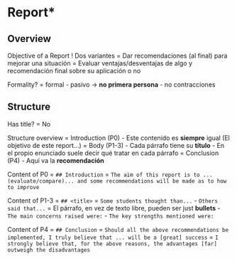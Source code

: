 # Report*

## Overview

Objective of a Report
    ! Dos variantes
    = Dar recomendaciones (al final) para mejorar una situación
    = Evaluar ventajas/desventajas de algo y recomendación final sobre su aplicación o no

Formality?
    = formal
        - pasivo -> **no primera persona**
        - no contracciones

## Structure

Has title? = No

Structure overview
    = Introduction (P0)
        - Este contenido es **siempre** igual (El objetivo de este report...)
    = Body (P1-3)
        - Cada párrafo tiene su **título**
        - En el propio enunciado suele decir qué tratar en cada párrafo
    = Conclusion (P4)
        - Aquí va la **recomendación**


Content of P0
    = `## Introduction`
    = `The aim of this report is to ...(evaluate/compare)... and some recommendations will be made as to how to improve`

Content of P1-3
    = `## <title>`
    = `Some students thought than...` - `Others said that...`
    = El párrafo, en vez de texto libre, pueden ser just **bullets**
        - `The main concerns raised were:`
        - `The key strengths mentioned were:`

Content of P4
    = `## Conclusion`
    = `Should all the above recommendations be implemented, I truly believe that ... will be a [great] success`
    = `I strongly believe that, for the above reasons, the advantages [far] outweigh the disadvantages`
